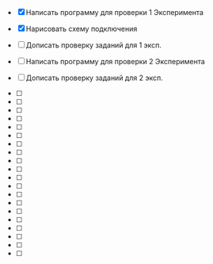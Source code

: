 - [x] Написать программу для проверки 1 Эксперимента  
- [x] Нарисовать схему подключения  

- [ ] Дописать проверку заданий для 1 эксп.  
- [ ] Написать программу для проверки 2 Эксперимента   
- [ ] Дописать проверку заданий для 2 эксп.  
- [ ] 
- [ ] 
- [ ] 
- [ ] 
- [ ] 
- [ ] 
- [ ] 
- [ ] 
- [ ] 
- [ ] 
- [ ] 
- [ ] 
- [ ] 
- [ ] 
- [ ] 
- [ ] 
- [ ] 
- [ ] 
- [ ] 
- [ ] 

